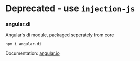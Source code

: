 # Deprecated - use `injection-js`

### angular.di
Angular's di module, packaged seperately from core

`npm i angular.di`

Documentation: [angular.io](https://angular.io/docs/ts/latest/api/#!?query=reflective)

